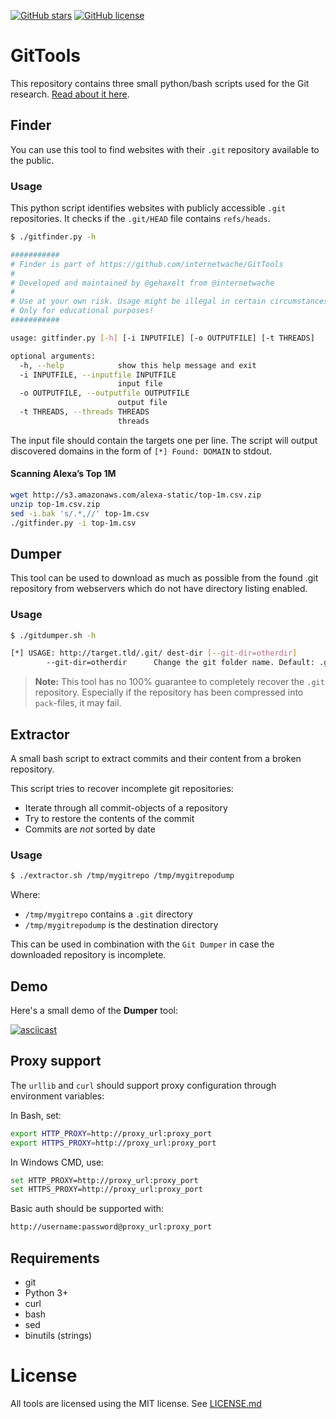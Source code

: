  [![GitHub stars](https://img.shields.io/github/stars/internetwache/GitTools.svg)](https://github.com/internetwache/GitTools/stargazers)
 [![GitHub license](https://img.shields.io/github/license/internetwache/GitTools.svg)](https://github.com/internetwache/GitTools/blob/master/LICENSE.md)


# GitTools

This repository contains three small python/bash scripts used for the Git research. [Read about it here](https://en.internetwache.org/dont-publicly-expose-git-or-how-we-downloaded-your-websites-sourcecode-an-analysis-of-alexas-1m-28-07-2015/).

## Finder

You can use this tool to find websites with their `.git` repository available to the public.

### Usage

This python script identifies websites with publicly accessible `.git` repositories.
It checks if the `.git/HEAD` file contains `refs/heads`.

```sh
$ ./gitfinder.py -h

###########
# Finder is part of https://github.com/internetwache/GitTools
#
# Developed and maintained by @gehaxelt from @internetwache
#
# Use at your own risk. Usage might be illegal in certain circumstances.
# Only for educational purposes!
###########

usage: gitfinder.py [-h] [-i INPUTFILE] [-o OUTPUTFILE] [-t THREADS]

optional arguments:
  -h, --help            show this help message and exit
  -i INPUTFILE, --inputfile INPUTFILE
                        input file
  -o OUTPUTFILE, --outputfile OUTPUTFILE
                        output file
  -t THREADS, --threads THREADS
                        threads
```

The input file should contain the targets one per line.
The script will output discovered domains in the form of ```[*] Found: DOMAIN``` to stdout.

#### Scanning Alexa’s Top 1M

```sh
wget http://s3.amazonaws.com/alexa-static/top-1m.csv.zip
unzip top-1m.csv.zip
sed -i.bak 's/.*,//' top-1m.csv
./gitfinder.py -i top-1m.csv
```

## Dumper

This tool can be used to download as much as possible from the found .git repository from webservers which do not have directory listing enabled.

### Usage

```sh
$ ./gitdumper.sh -h

[*] USAGE: http://target.tld/.git/ dest-dir [--git-dir=otherdir]
		--git-dir=otherdir		Change the git folder name. Default: .git

```

> **Note:** This tool has no 100% guarantee to completely recover the `.git` repository. Especially if the repository has been compressed into `pack`-files, it may fail.

## Extractor

A small bash script to extract commits and their content from a broken repository.

This script tries to recover incomplete git repositories:

- Iterate through all commit-objects of a repository
- Try to restore the contents of the commit
- Commits are *not* sorted by date

### Usage

```sh
$ ./extractor.sh /tmp/mygitrepo /tmp/mygitrepodump
```

Where:

- `/tmp/mygitrepo` contains a `.git` directory
- `/tmp/mygitrepodump` is the destination directory

This can be used in combination with the `Git Dumper` in case the downloaded repository is incomplete.


## Demo

Here's a small demo of the **Dumper** tool:

[![asciicast](https://asciinema.org/a/24072.png)](https://asciinema.org/a/24072)

## Proxy support

The `urllib` and `curl` should support proxy configuration through environment variables:

In Bash, set:

```sh
export HTTP_PROXY=http://proxy_url:proxy_port
export HTTPS_PROXY=http://proxy_url:proxy_port
```

In Windows CMD, use:

```sh
set HTTP_PROXY=http://proxy_url:proxy_port
set HTTPS_PROXY=http://proxy_url:proxy_port
```

Basic auth should be supported with:

```sh
http://username:password@proxy_url:proxy_port
```

## Requirements
* git
* Python 3+
* curl
* bash
* sed
* binutils (strings)

# License

All tools are licensed using the MIT license. See [LICENSE.md](LICENSE.md)
